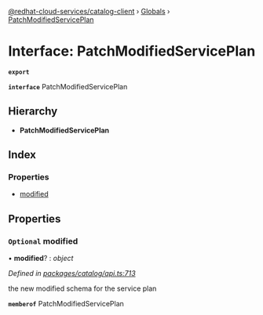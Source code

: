 [@redhat-cloud-services/catalog-client](../README.md) › [Globals](../globals.md) › [PatchModifiedServicePlan](patchmodifiedserviceplan.md)

# Interface: PatchModifiedServicePlan

**`export`** 

**`interface`** PatchModifiedServicePlan

## Hierarchy

* **PatchModifiedServicePlan**

## Index

### Properties

* [modified](patchmodifiedserviceplan.md#optional-modified)

## Properties

### `Optional` modified

• **modified**? : *object*

*Defined in [packages/catalog/api.ts:713](https://github.com/leSamo/javascript-clients/blob/master/packages/catalog/api.ts#L713)*

the new modified schema for the service plan

**`memberof`** PatchModifiedServicePlan
